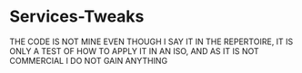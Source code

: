 # Services-Tweaks

THE CODE IS NOT MINE EVEN THOUGH I SAY IT IN THE REPERTOIRE, IT IS ONLY A TEST OF HOW TO APPLY IT IN AN ISO, AND AS IT IS NOT COMMERCIAL I DO NOT GAIN ANYTHING

